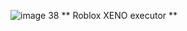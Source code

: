 ![image 38](https://github.com/user-attachments/assets/e61aac69-1c07-46c1-8f1a-b15ed472b7b8)
** Roblox XENO executor **


